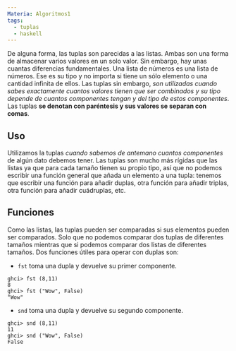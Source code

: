 ```yaml
---
Materia: Algoritmos1
tags:
  - tuplas
  - haskell
---
```

De alguna forma, las tuplas son parecidas a las listas. Ambas son una forma de almacenar varios valores en un solo valor. Sin embargo, hay unas cuantas diferencias fundamentales. Una lista de números es una lista de números. Ese es su tipo y no importa si tiene un sólo elemento o una cantidad infinita de ellos. Las tuplas sin embargo, *son utilizadas cuando sabes exactamente cuantos valores tienen que ser combinados y su tipo depende de cuantos componentes tengan y del tipo de estos componentes*. Las tuplas **se denotan con paréntesis y sus valores se separan con comas**.
## Uso
Utilizamos la tuplas *cuando sabemos de antemano cuantos componentes* de algún dato debemos tener. Las tuplas son mucho más rígidas que las listas ya que para cada tamaño tienen su propio tipo, así que no podemos escribir una función general que añada un elemento a una tupla: tenemos que escribir una función para añadir duplas, otra función para añadir triplas, otra función para añadir cuádruplas, etc.

## Funciones
Como las listas, las tuplas pueden ser comparadas si sus elementos pueden ser comparados. Solo que no podemos comparar dos tuplas de diferentes tamaños mientras que si podemos comparar dos listas de diferentes tamaños. Dos funciones útiles para operar con duplas son:
- `fst` toma una dupla y devuelve su primer componente.
```ghci
ghci> fst (8,11)
8
ghci> fst ("Wow", False)
"Wow"
```
- `snd` toma una dupla y devuelve su segundo componente. 
```ghci
ghci> snd (8,11)
11
ghci> snd ("Wow", False)
False
```